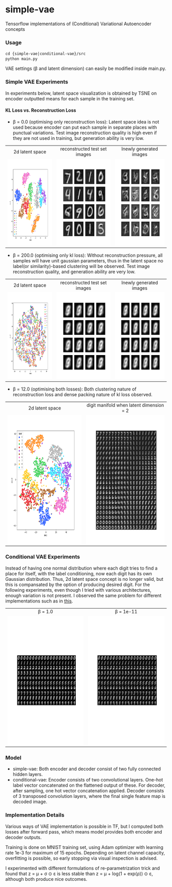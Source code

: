 # simple-vae
Tensorflow implementations of (Conditional) Variational Autoencoder concepts

### Usage
```
cd {simple-vae|conditional-vae}/src
python main.py
```
VAE settings (&beta; and latent dimension) can easily be modified inside main.py.


### Simple VAE Experiments

In experiments below, latent space visualization is obtained by TSNE on encoder outputted means for each sample in the training set.

#### KL Loss vs. Reconstruction Loss
+ &beta; = 0.0 (optimising only reconstruction loss): Latent space idea is not used because encoder can put each sample in separate places with punctual variations. Test image reconstruction quality is high even if they are not used in training, but generation ability is very low.
<table align='center'>
<tr align='center'>
<td> 2d latent space </td>
<td> reconstructed test set images </td>
<td> Inewly generated images </td>
</tr>
<tr>
<td><img src="./simple-vae/results/tsne_transformed_latent_space_beta0.png" height="270px">
<td><img src="./simple-vae/results/generated_test_images_beta0.png" height="270px">
<td><img src="./simple-vae/results/generated_new_images_beta0.png" height="270px">
</tr>
</table>

+ &beta; = 200.0 (optimising only kl loss): Without reconstruction pressure, all samples will have unit gaussian parameters, thus in the latent space no label(or similarity)-based clustering will be observed. Test image reconstruction quality, and generation ability are very low.
<table align='center'>
<tr align='center'>
<td> 2d latent space </td>
<td> reconstructed test set images </td>
<td> Inewly generated images </td>
</tr>
<tr>
<td><img src="./simple-vae/results/tsne_transformed_latent_space_beta200.png" height="270px">
<td><img src="./simple-vae/results/generated_test_images_beta200.png" height="270px">
<td><img src="./simple-vae/results/generated_new_images_beta200.png" height="270px">
</tr>
</table>


+ &beta; = 12.0 (optimising both losses): Both clustering nature of reconstruction loss and dense packing nature of kl loss observed.
<table align='center'>
<tr align='center'>
<td> 2d latent space </td>
<td> digit manifold when latent dimension = 2 </td>
</tr>
<tr>
<td><img src="./simple-vae/results/tsne_transformed_latent_space_beta8.png" height="400px">
<td><img src="./simple-vae/results/digit_manifold_2d_beta12.png" height="400px">
</tr>
</table>

### Conditional VAE Experiments

Instead of having one normal distribution where each digit tries to find a place for itself, with the label conditioning, now each digit has its own Gaussian distribution. Thus, 2d latent space concept is no longer valid, but this is compansated by the option of producing desired digit. For the following experiments, even though I tried with various architectures, enough variation is not present. I observed the same problem for different implementations such as in [this](https://github.com/MINGUKKANG/CVAE).
<table align='center'>
<tr align='center'>
<td> &beta; = 1.0 </td>
<td> &beta; = 1e-11 </td>
</tr>
<tr>
<td><img src="./conditional-vae/results/generated_conditoned_digits_beta1.png" height="400px">
<td><img src="./conditional-vae/results/generated_conditoned_digits_beta-11.png" height="400px">
</tr>
</table>

### Model
+ simple-vae: Both encoder and decoder consist of two fully connected hidden layers.
+ conditional-vae: Encoder consists of two convolutional layers. One-hot label vector concatenated on the flattened output of these. For decoder, after sampling, one hot vector concatenation applied. Decoder consists of 3 transposed convolution layers, where the final single feature map is decoded image.

### Implementation Details
Various ways of VAE implementation is possible in TF, but I computed both losses after forward pass, which means model provides both encoder and decoder outputs.

Training is done on MNIST training set, using Adam optimizer with learning rate 1e-3 for maximum of 15 epochs. Depending on latent channel capacity, overfitting is possible, so early stopping via visual inspection is advised.

I experimented with different formulations of re-parametrization trick and found that z = &mu; + &sigma; &#8857; &epsilon; is less stable than z = &mu; + log(1 + exp(&rho;)) &#8857; &epsilon;, although both produce nice outcomes. 
